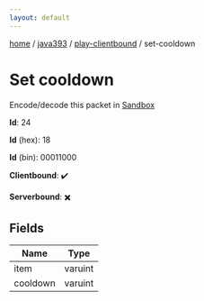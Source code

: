 ```yaml
---
layout: default
---
```


[home](/)  /  [java393](/protocol/java393)  /  [play-clientbound](/protocol/java393/play-clientbound)  /  set-cooldown

# Set cooldown

Encode/decode this packet in [Sandbox](../../../sandbox/java393#PlayClientbound.SetCooldown)

**Id**: 24

**Id** (hex): 18

**Id** (bin): 00011000

**Clientbound**: ✔️

**Serverbound**: ✖️

## Fields

Name | Type
---|---
item | varuint
cooldown | varuint
